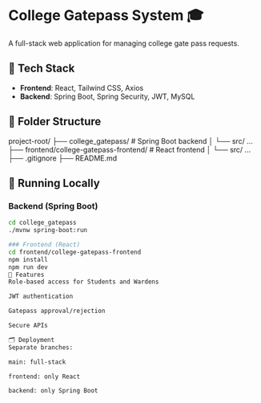 # College Gatepass System 🎓

A full-stack web application for managing college gate pass requests.

## 🔧 Tech Stack
- **Frontend**: React, Tailwind CSS, Axios
- **Backend**: Spring Boot, Spring Security, JWT, MySQL

## 📁 Folder Structure
project-root/
├── college_gatepass/ # Spring Boot backend
│ └── src/ ...
├── frontend/college-gatepass-frontend/ # React frontend
│ └── src/ ...
├── .gitignore
├── README.md

## 🚀 Running Locally

### Backend (Spring Boot)
```bash
cd college_gatepass
./mvnw spring-boot:run

### Frontend (React)
cd frontend/college-gatepass-frontend
npm install
npm run dev
🧠 Features
Role-based access for Students and Wardens

JWT authentication

Gatepass approval/rejection

Secure APIs

🗂️ Deployment
Separate branches:

main: full-stack

frontend: only React

backend: only Spring Boot